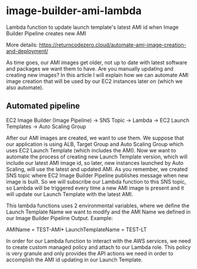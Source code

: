 # image-builder-ami-lambda
Lambda function to update launch template's latest AMI id when Image Builder Pipeline creates new AMI

More details: https://returncodezero.cloud/automate-ami-image-creation-and-deployment/

As time goes, our AMI images get older, not up to date with latest software and packages we want them to have. Are you manually updating and creating new images? In this article I will explain how we can automate AMI image creation that will be used by our EC2 instances later on (which we also automate).

## Automated pipeline
EC2 Image Builder (Image Pipeline) -> SNS Topic -> Lambda -> EC2 Launch Templates -> Auto Scaling Group

After our AMI images are created, we want to use them. We suppose that our application is using ALB, Target Group and Auto Scaling Group which uses EC2 Launch Template (which includes the AMI). Now we want to automate the process of creating new Launch Template version, which will include our latest AMI image id, so later, new instances launched by Auto Scaling, will use the latest and updated AMI. As you remember, we created SNS topic where EC2 Image Builder Pipeline publishes message when new image is built. So we will subscribe our Lambda function to this SNS topic, so Lambda will be triggered every time a new AMI image is present and it will update our Launch Template with the latest AMI. 

This lambda functions uses 2 environmental variables, where we define the Launch Template Name we want to modify and the AMI Name we defined in our Image Builder Pipeline Output. Example:

AMIName            = TEST-AMI*
LaunchTemplateName = TEST-LT

In order for our Lambda function to interact with the AWS services, we need to create custom managed policy and attach to our Lambda role. This policy is very granule and only provides the API actions we need in order to accomplish the AMI id updating in our Launch Template. 
